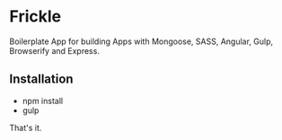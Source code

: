 Frickle
=======

Boilerplate App for building Apps with Mongoose, SASS, Angular, Gulp, Browserify and Express.

## Installation

- npm install
- gulp

That's it.
